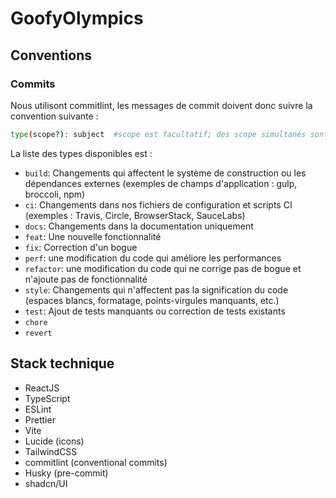# GoofyOlympics

## Conventions

### Commits

Nous utilisont commitlint, les messages de commit doivent donc suivre la convention suivante :

```sh
type(scope?): subject  #scope est facultatif; des scope simultanés sont possible (pour les delimiter : "/", "\" et ",")
```

La liste des types disponibles est :

- `build`: Changements qui affectent le système de construction ou les dépendances externes (exemples de champs d'application : gulp, broccoli, npm)
- `ci`: Changements dans nos fichiers de configuration et scripts CI (exemples : Travis, Circle, BrowserStack, SauceLabs)
- `docs`: Changements dans la documentation uniquement
- `feat`: Une nouvelle fonctionnalité
- `fix`: Correction d'un bogue
- `perf`: une modification du code qui améliore les performances
- `refactor`: une modification du code qui ne corrige pas de bogue et n'ajoute pas de fonctionnalité
- `style`: Changements qui n'affectent pas la signification du code (espaces blancs, formatage, points-virgules manquants, etc.)
- `test`: Ajout de tests manquants ou correction de tests existants
- `chore`
- `revert`

## Stack technique

- ReactJS
- TypeScript
- ESLint
- Prettier
- Vite
- Lucide (icons)
- TailwindCSS
- commitlint (conventional commits)
- Husky (pre-commit)
- shadcn/UI
